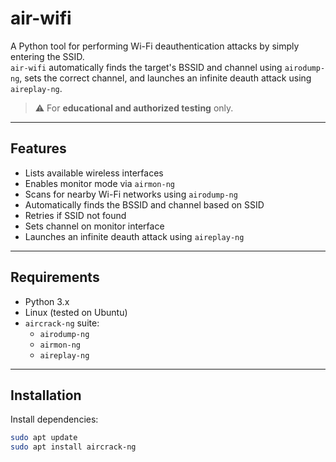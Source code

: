 # air-wifi

A Python tool for performing Wi-Fi deauthentication attacks by simply entering the SSID.  
`air-wifi` automatically finds the target's BSSID and channel using `airodump-ng`, sets the correct channel, and launches an infinite deauth attack using `aireplay-ng`.

> ⚠️ For **educational and authorized testing** only.

---

## Features

- Lists available wireless interfaces
- Enables monitor mode via `airmon-ng`
- Scans for nearby Wi-Fi networks using `airodump-ng`
- Automatically finds the BSSID and channel based on SSID
- Retries if SSID not found
- Sets channel on monitor interface
- Launches an infinite deauth attack using `aireplay-ng`

---

## Requirements

- Python 3.x
- Linux (tested on Ubuntu)
- `aircrack-ng` suite:
  - `airodump-ng`
  - `airmon-ng`
  - `aireplay-ng`

---

## Installation

Install dependencies:

```bash
sudo apt update
sudo apt install aircrack-ng
